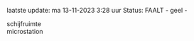 laatste update: 
ma 13-11-2023  3:28   uur 
Status: FAALT - geel - 
<div class="service Y">schijfruimte</div><div class="service Y">microstation</div>